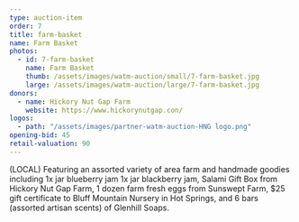 ```yaml
---
type: auction-item
order: 7
title: farm-basket
name: Farm Basket
photos:
  - id: 7-farm-basket
    name: Farm Basket
    thumb: /assets/images/watm-auction/small/7-farm-basket.jpg
    large: /assets/images/watm-auction/large/7-farm-basket.jpg
donors:
  - name: Hickory Nut Gap Farm
    website: https://www.hickorynutgap.con/
logos:
  - path: "/assets/images/partner-watm-auction-HNG logo.png"
opening-bid: 45
retail-valuation: 90
---
```


(LOCAL) Featuring an assorted variety of area farm and handmade goodies including 1x jar blueberry jam 1x jar blackberry jam, Salami Gift Box from Hickory Nut Gap Farm, 1 dozen farm fresh eggs from Sunswept Farm, $25 gift certificate to Bluff Mountain Nursery in Hot Springs, and 6 bars (assorted artisan scents) of Glenhill Soaps.
